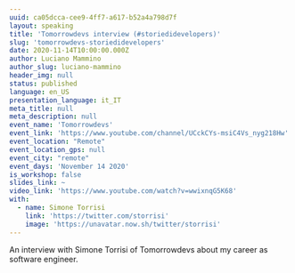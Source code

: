 ```yaml
---
uuid: ca05dcca-cee9-4ff7-a617-b52a4a798d7f
layout: speaking
title: 'Tomorrowdevs interview (#storiedidevelopers)'
slug: 'tomorrowdevs-storiedidevelopers'
date: 2020-11-14T10:00:00.000Z
author: Luciano Mammino
author_slug: luciano-mammino
header_img: null
status: published
language: en_US
presentation_language: it_IT
meta_title: null
meta_description: null
event_name: 'Tomorrowdevs'
event_link: 'https://www.youtube.com/channel/UCckCYs-msiC4Vs_nyg218Hw'
event_location: "Remote"
event_location_gps: null
event_city: "remote"
event_days: 'November 14 2020'
is_workshop: false
slides_link: ~
video_link: 'https://www.youtube.com/watch?v=wwixnqG5K68'
with:
  - name: Simone Torrisi
    link: 'https://twitter.com/storrisi'
    image: 'https://unavatar.now.sh/twitter/storrisi'
---
```


An interview with Simone Torrisi of Tomorrowdevs about my career as software engineer.